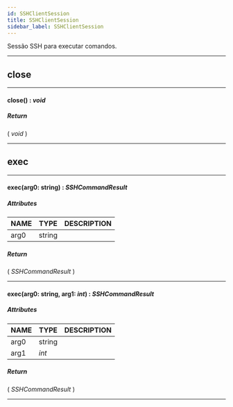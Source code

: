 ```yaml
---
id: SSHClientSession
title: SSHClientSession
sidebar_label: SSHClientSession
---
```


Sessão SSH para executar comandos.

---

## close

---

#### close() : _void_
##### Return

( _void_ )


---

## exec

---

#### exec(arg0: string) : _SSHCommandResult_
##### Attributes

| NAME | TYPE | DESCRIPTION |
|---|---|---|
| arg0 | string |   |

##### Return

( _SSHCommandResult_ )


---

#### exec(arg0: string, arg1: _int_) : _SSHCommandResult_
##### Attributes

| NAME | TYPE | DESCRIPTION |
|---|---|---|
| arg0 | string |   |
| arg1 | _int_ |   |

##### Return

( _SSHCommandResult_ )


---

